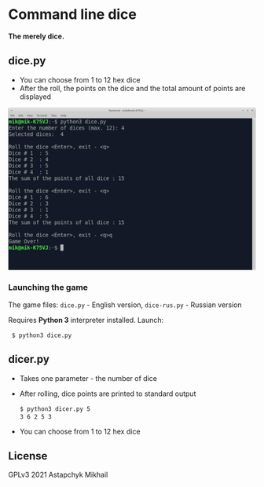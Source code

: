 # Command line dice

**The merely dice.**


## dice.py

* You can choose from 1 to 12 hex dice 
* After the roll, the points on the dice and the total amount of points are displayed 

![dices](../fig/dice.png)


### Launching the game

The game files: `dice.py` - English version, `dice-rus.py` - Russian version

Requires **Python 3** interpreter installed. Launch:

     $ python3 dice.py
 

## dicer.py

* Takes one parameter - the number of dice
* After rolling, dice points are printed to standard output

      $ python3 dicer.py 5
      3 6 2 5 3

* You can choose from 1 to 12 hex dice 


 ## License

GPLv3 2021 Astapchyk Mikhail

